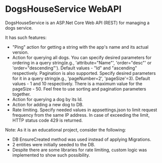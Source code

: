 # DogsHouseService WebAPI

DogsHouseService is an ASP.Net Core Web API (REST) for managing a dogs service.

It has such features:
* "Ping" action for getting a string with the app's name and its actual version.
* Action for querying all dogs. 
  You can specify desired parameters for ordering in a query string(e.g., 'attribute="Name"', 'order="desc"' or 'order="descending"').
  Default values - "Id" and "ascending" respectively.
  Pagination is also supported. Specify desired parameters for it in a query string(e.g., 'pageNumber=2', 'pageSize'=3).
  Default values - 1 and 10 respectively. There is a maximum value for the pageSize - 50.
  Feel free to use sorting and pagination parameters together.
* Action for querying a dog by its Id.
* Action for adding a new dog to DB.
* Rate limiting. Specify needed values in appsettings.json to limit request frequency from the same IP address.
  In case of exceeding the limit, HTTP status code 429 is returned.
  
Note:
As it is an educational project, consider the following:
* DB EnsureCreated method was used instead of applying Migrations.
* 2 entities were initially seeded to the DB.
* Despite there are some libraries for rate limiting, custom logic was implemented to show such possibility.